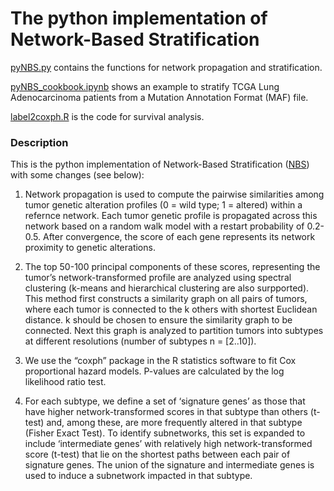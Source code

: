 # The python implementation of Network-Based Stratification

[pyNBS.py](./pyNBS.py) contains the functions for network propagation and stratification. 

[pyNBS_cookbook.ipynb](./pyNBS_cookbook.ipynb) shows an example to stratify TCGA Lung Adenocarcinoma patients from a Mutation Annotation Format (MAF) file.

[label2coxph.R](./label2coxph.R) is the code for survival analysis.

### Description
This is the python implementation of Network-Based Stratification ([NBS](https://www.nature.com/nmeth/journal/v10/n11/full/nmeth.2651.html)) with some changes (see below):

1. Network propagation is used to compute the pairwise similarities among tumor genetic alteration profiles (0 = wild type; 1 = altered) within a refernce network. Each tumor genetic profile is propagated across this network based on a random walk model with a restart probability of 0.2-0.5. After convergence, the score of each gene represents its network proximity to genetic alterations.

2. The top 50-100 principal components of these scores, representing the tumor’s network-transformed profile are analyzed using spectral clustering (k-means and hierarchical clustering are also surpported). This method first constructs a similarity graph on all pairs of tumors, where each tumor is connected to the k others with shortest Euclidean distance. k should be chosen to ensure the similarity graph to be connected. Next this graph is analyzed to partition tumors into subtypes at different resolutions (number of subtypes n = [2..10]).

3. We use the “coxph” package in the R statistics software to fit Cox proportional hazard models. P-values are calculated by the log likelihood ratio test. 

4. For each subtype, we define a set of ‘signature genes’ as those that have higher network-transformed scores in that subtype than others (t-test) and, among these, are more frequently altered in that subtype (Fisher Exact Test). To identify subnetworks, this set is expanded to include ‘intermediate genes’ with relatively high network-transformed score (t-test) that lie on the shortest paths between each pair of signature genes. The union of the signature and intermediate genes is used to induce a subnetwork impacted in that subtype.
